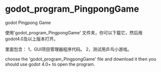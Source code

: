 # godot_program_PingpongGame
godot Pingpong Game

使用'godot_program_PingpongGame' 文件夹，你可以下载它，然后用godot4.0及以上版本打开。

里面包含：
        1，GUI项目管理器程序代码。
        2，测试用乒乓小游戏。


choose the 'godot_program_PingpongGame' file and download it
then you should use godot 4.0+ to open the program.
